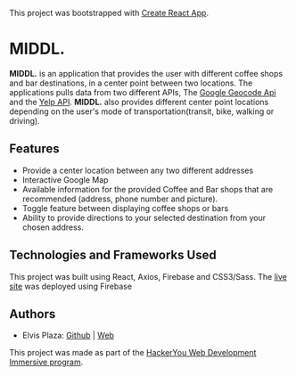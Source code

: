 This project was bootstrapped with [Create React App](https://github.com/facebook/create-react-app).
# MIDDL.
**MIDDL.** is an application that provides the user with different coffee shops and bar destinations, in a center point between two locations. The applications pulls data from two different APIs, The [Google Geocode Api](https://developers.google.com/maps/documentation/geocoding/start?utm_source=google&utm_medium=cpc&utm_campaign=FY18-Q2-global-demandgen-paidsearchonnetworkhouseads-cs-maps_contactsal_saf&utm_content=text-ad-none-none-DEV_c-CRE_315916118282-ADGP_Hybrid+%7C+AW+SEM+%7C+SKWS+~+Geocoding+API-KWID_43700039136946657-kwd-335278985932-userloc_9061009&utm_term=KW_%2Bgeocoder%20%2Bapi-ST_%2Bgeocoder+%2Bapi&gclid=CPDlwMCq_d8CFcuHxQId6Q0LZw) and the [Yelp API](https://www.yelp.com/developers). **MIDDL.** also provides different center point locations depending on the user's mode of transportation(transit, bike, walking or driving). 

## Features
* Provide a center location between any two different addresses
* Interactive Google Map
* Available information for the provided Coffee and Bar shops that are recommended (address, phone number and picture). 
* Toggle feature between displaying coffee shops or bars
* Ability to provide directions to your selected destination from your chosen address. 


## Technologies and Frameworks Used
This project was built using React, Axios, Firebase and CSS3/Sass. The [live site](https://meet-halfway-905ad.firebaseapp.com/) was deployed using Firebase

## Authors
* Elvis Plaza: [Github](https://github.com/elvisplaza) | [Web](http://elvisplaza.com/)

This project was made as part of the [HackerYou Web Development Immersive program](https://hackeryou.com/courses/bootcamp).

